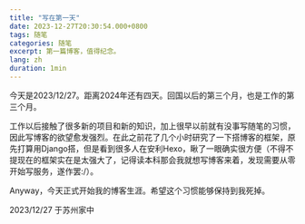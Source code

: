 ```yaml
---
title: "写在第一天"
date: 2023-12-27T20:30:54.000+0800
tags: 随笔
categories: 随笔
excerpt: 第一篇博客，值得纪念。
lang: zh
duration: 1min
---
```

今天是2023/12/27。距离2024年还有四天。回国以后的第三个月，也是工作的第三个月。

工作以后接触了很多新的项目和新的知识，加上很早以前就有没事写随笔的习惯，因此写博客的欲望愈发强烈。在此之前花了几个小时研究了一下搭博客的框架，原先打算用Django搭，但是看到很多人在安利Hexo，瞅了一眼确实很方便（不得不提现在的框架实在是太强大了，记得读本科那会我就想写博客来着，发现需要从零开始写服务，遂作罢:/）。

Anyway，今天正式开始我的博客生涯。希望这个习惯能够保持到我死掉。

2023/12/27 于苏州家中